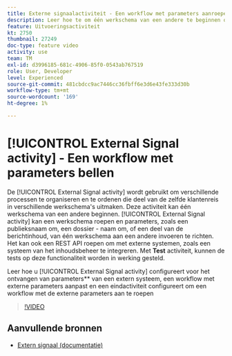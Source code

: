 ```yaml
---
title: Externe signaalactiviteit - Een workflow met parameters aanroepen
description: Leer hoe te om één werkschema van een andere te beginnen om complexere klantenreizen te steunen, terwijl het kunnen beter controleren en op kwesties reageren.
feature: Uitvoeringsactiviteit
kt: 2750
thumbnail: 27249
doc-type: feature video
activity: use
team: TM
exl-id: d3996185-681c-4906-85f0-0543ab767519
role: User, Developer
level: Experienced
source-git-commit: 481cbdcc9ac7446cc36fbff6e3d6e43fe333d30b
workflow-type: tm+mt
source-wordcount: '169'
ht-degree: 1%

---
```



# [!UICONTROL External Signal activity] - Een workflow met parameters bellen

De [!UICONTROL External Signal activity] wordt gebruikt om verschillende processen te organiseren en te ordenen die deel van de zelfde klantenreis in verschillende werkschema&#39;s uitmaken. Deze activiteit kan één werkschema van een andere beginnen. [!UICONTROL External Signal activity] kan een werkschema roepen en parameters, zoals een publieksnaam om, een dossier - naam om, of een deel van de berichtinhoud, van één werkschema aan een andere invoeren te richten. Het kan ook een REST API roepen om met externe systemen, zoals een systeem van het inhoudsbeheer te integreren. Met **Test** activiteit, kunnen de tests op deze functionaliteit worden in werking gesteld.

Leer hoe u [!UICONTROL External Signal activity] configureert voor het ontvangen van parameters** van een extern systeem, een workflow met externe parameters aanpast en een eindactiviteit configureert om een workflow met de externe parameters aan te roepen

>[!VIDEO](https://video.tv.adobe.com/v/27249/?quality=12)

## Aanvullende bronnen

* [Extern signaal (documentatie)](https://experienceleague.adobe.com/docs/campaign-standard/using/managing-processes-and-data/calling-workflow-external-parameters/calling-a-workflow-with-external-parameters.html)
